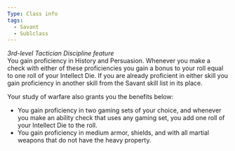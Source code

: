 ```yaml
---
Type: Class info
tags:
  - Savant
  - Sublclass
---
```

_3rd-level Tactician Discipline feature_  
You gain proficiency in History and Persuasion. Whenever you make a check with either of these proficiencies you gain a bonus to your roll equal to one roll of your Intellect Die. If you are already proficient in either skill you gain proficiency in another skill from the Savant skill list in its place.

Your study of warfare also grants you the benefits below:

- You gain proficiency in two gaming sets of your choice, and whenever you make an ability check that uses any gaming set, you add one roll of your Intellect Die to the roll.
- You gain proficiency in medium armor, shields, and with all martial weapons that do not have the heavy property.